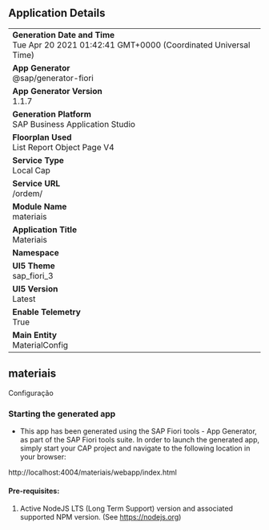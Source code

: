 ## Application Details
|               |
| ------------- |
|**Generation Date and Time**<br>Tue Apr 20 2021 01:42:41 GMT+0000 (Coordinated Universal Time)|
|**App Generator**<br>@sap/generator-fiori|
|**App Generator Version**<br>1.1.7|
|**Generation Platform**<br>SAP Business Application Studio|
|**Floorplan Used**<br>List Report Object Page V4|
|**Service Type**<br>Local Cap|
|**Service URL**<br>/ordem/
|**Module Name**<br>materiais|
|**Application Title**<br>Materiais|
|**Namespace**<br>|
|**UI5 Theme**<br>sap_fiori_3|
|**UI5 Version**<br>Latest|
|**Enable Telemetry**<br>True|
|**Main Entity**<br>MaterialConfig|

## materiais

Configuração

### Starting the generated app

-   This app has been generated using the SAP Fiori tools - App Generator, as part of the SAP Fiori tools suite.  In order to launch the generated app, simply start your CAP project and navigate to the following location in your browser:

http://localhost:4004/materiais/webapp/index.html

#### Pre-requisites:

1. Active NodeJS LTS (Long Term Support) version and associated supported NPM version.  (See https://nodejs.org)



